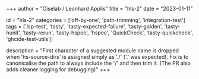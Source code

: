 
+++
author = "Ciselab / Leonhard Applis"
title = "hls-2"
date = "2023-01-11"

id = "hls-2"
categories = ['off-by-one', 'path-trimming', 'integration-test']
tags = ['lsp-test', 'tasty', 'tasty-expected-failure', 'tasty-golden', 'tasty-hunit', 'tasty-rerun', 'tasty-hspec', 'hspec', 'QuickCheck', 'tasty-quickcheck', 'ghcide-test-utils']

description = "First character of a suggested module name is dropped when 'hs-source-dirs' is assigned simply as './' ('.' was expected). Fix is to canonicalise the path to always include the '/' and then trim it. (The PR also adds cleaner logging for debugging)"
+++
